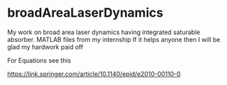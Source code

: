 # broadAreaLaserDynamics
My work on broad area laser dynamics having integrated saturable absorber. MATLAB files from my internship 
If it helps anyone then I will be glad my hardwork paid off

For Equations see this 

https://link.springer.com/article/10.1140/epjd/e2010-00110-0

